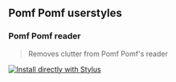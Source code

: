 ## Pomf Pomf userstyles

### Pomf Pomf reader
> Removes clutter from Pomf Pomf's reader

[![Install directly with Stylus](https://img.shields.io/badge/Install%20directly%20with-Stylus-00adad.svg)](https://ewasion.github.io/userstyles/pomfpomf/reader.user.css)
